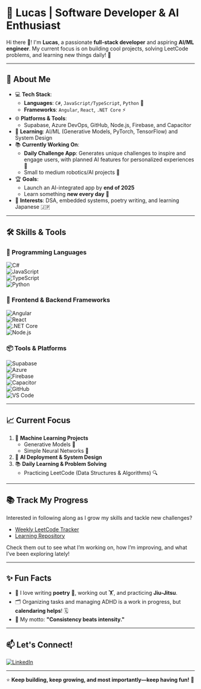 # 🌟 Lucas | Software Developer & AI Enthusiast  

Hi there 👋! I'm **Lucas**, a passionate **full-stack developer** and aspiring **AI/ML engineer**. My current focus is on building cool projects, solving LeetCode problems, and learning new things daily! 🚀  

---

## 🚀 About Me  

- 💻 **Tech Stack**:  
    - **Languages**: `C#`, `JavaScript/TypeScript`, `Python` 🐍  
    - **Frameworks**: `Angular`, `React`, `.NET Core` ⚡  
- 🌐 **Platforms & Tools**:  
    - Supabase, Azure DevOps, GitHub, Node.js, Firebase, and Capacitor  
- 🤖 **Learning**: AI/ML (Generative Models, PyTorch, TensorFlow) and System Design  
- 📚 **Currently Working On**:  
    - **Daily Challenge App**: Generates unique challenges to inspire and engage users, with planned AI features for personalized experiences 🎯  
    - Small to medium robotics/AI projects 🤖  
- 🏆 **Goals**:  
    - Launch an AI-integrated app by **end of 2025**  
    - Learn something **new every day** 📅  
- 🧩 **Interests**: DSA, embedded systems, poetry writing, and learning Japanese 🇯🇵  

---

## 🛠️ Skills & Tools  

### 🚀 Programming Languages  
![C#](https://img.shields.io/badge/C%23-239120?style=flat&logo=csharp&logoColor=white)  
![JavaScript](https://img.shields.io/badge/JavaScript-F7DF1E?style=flat&logo=javascript&logoColor=black)  
![TypeScript](https://img.shields.io/badge/TypeScript-3178C6?style=flat&logo=typescript&logoColor=white)  
![Python](https://img.shields.io/badge/Python-3776AB?style=flat&logo=python&logoColor=white)  

### 🔧 Frontend & Backend Frameworks  
![Angular](https://img.shields.io/badge/Angular-DD0031?style=flat&logo=angular&logoColor=white)  
![React](https://img.shields.io/badge/React-20232A?style=flat&logo=react&logoColor=61DAFB)  
![.NET Core](https://img.shields.io/badge/.NET_Core-5C2D91?style=flat&logo=.net&logoColor=white)  
![Node.js](https://img.shields.io/badge/Node.js-339933?style=flat&logo=node.js&logoColor=white)  

### 📦 Tools & Platforms  
![Supabase](https://img.shields.io/badge/Supabase-3ECF8E?style=flat&logo=supabase&logoColor=white)  
![Azure](https://img.shields.io/badge/Azure-0078D7?style=flat&logo=microsoftazure&logoColor=white)  
![Firebase](https://img.shields.io/badge/Firebase-FFCA28?style=flat&logo=firebase&logoColor=black)  
![Capacitor](https://img.shields.io/badge/Capacitor-119EFF?style=flat&logo=capacitor&logoColor=white)  
![GitHub](https://img.shields.io/badge/GitHub-181717?style=flat&logo=github&logoColor=white)  
![VS Code](https://img.shields.io/badge/VS_Code-007ACC?style=flat&logo=visual-studio-code&logoColor=white)  

---

## 📈 Current Focus  

1. 🧠 **Machine Learning Projects**  
   - Generative Models 🎨  
   - Simple Neural Networks 🤖  
2. 🔧 **AI Deployment & System Design**  
3. 📚 **Daily Learning & Problem Solving**  
   - Practicing LeetCode (Data Structures & Algorithms) 🔍  

---

## 📚 Track My Progress

Interested in following along as I grow my skills and tackle new challenges?

- [Weekly LeetCode Tracker](https://github.com/lucas-codes-stuff/leetcode-tracker)
- [Learning Repository](https://github.com/lucas-codes-stuff/learning)

Check them out to see what I’m working on, how I’m improving, and what I’ve been exploring lately!

---

## ✨ Fun Facts  

- 💬 I love writing **poetry** 📖, working out 🏋️, and practicing **Jiu-Jitsu**.  
- 🗂️ Organizing tasks and managing ADHD is a work in progress, but **calendaring helps**! 🗓️  
- 🎯 My motto: **"Consistency beats intensity."**  

---

## 📫 Let's Connect!  

[![LinkedIn](https://img.shields.io/badge/LinkedIn-0077B5?style=flat&logo=linkedin&logoColor=white)](https://www.linkedin.com/in/lucas-furlong/)  

---

⭐ **Keep building, keep growing, and most importantly—keep having fun!** 🎉  

